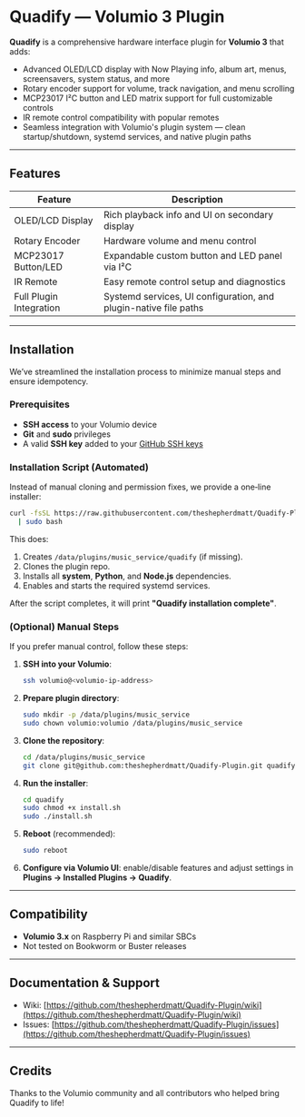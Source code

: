 # Quadify — Volumio 3 Plugin

**Quadify** is a comprehensive hardware interface plugin for **Volumio 3** that adds:

* Advanced OLED/LCD display with Now Playing info, album art, menus, screensavers, system status, and more
* Rotary encoder support for volume, track navigation, and menu scrolling
* MCP23017 I²C button and LED matrix support for full customizable controls
* IR remote control compatibility with popular remotes
* Seamless integration with Volumio's plugin system — clean startup/shutdown, systemd services, and native plugin paths

---

## Features

| Feature                 | Description                                                      |
| ----------------------- | ---------------------------------------------------------------- |
| OLED/LCD Display        | Rich playback info and UI on secondary display                   |
| Rotary Encoder          | Hardware volume and menu control                                 |
| MCP23017 Button/LED     | Expandable custom button and LED panel via I²C                   |
| IR Remote               | Easy remote control setup and diagnostics                        |
| Full Plugin Integration | Systemd services, UI configuration, and plugin-native file paths |

---

## Installation

We’ve streamlined the installation process to minimize manual steps and ensure idempotency.

### Prerequisites

* **SSH access** to your Volumio device
* **Git** and **sudo** privileges
* A valid **SSH key** added to your [GitHub SSH keys](https://github.com/settings/keys)

### Installation Script (Automated)

Instead of manual cloning and permission fixes, we provide a one‑line installer:

```bash
curl -fsSL https://raw.githubusercontent.com/theshepherdmatt/Quadify-Plugin/main/install.sh \
  | sudo bash
```

This does:

1. Creates `/data/plugins/music_service/quadify` (if missing).
2. Clones the plugin repo.
3. Installs all **system**, **Python**, and **Node.js** dependencies.
4. Enables and starts the required systemd services.

After the script completes, it will print **"Quadify installation complete"**.

### (Optional) Manual Steps

If you prefer manual control, follow these steps:

1. **SSH into your Volumio**:

   ```bash
   ssh volumio@<volumio-ip-address>
   ```
2. **Prepare plugin directory**:

   ```bash
   sudo mkdir -p /data/plugins/music_service
   sudo chown volumio:volumio /data/plugins/music_service
   ```
3. **Clone the repository**:

   ```bash
   cd /data/plugins/music_service
   git clone git@github.com:theshepherdmatt/Quadify-Plugin.git quadify
   ```
4. **Run the installer**:

   ```bash
   cd quadify
   sudo chmod +x install.sh
   sudo ./install.sh
   ```
5. **Reboot** (recommended):

   ```bash
   sudo reboot
   ```
6. **Configure via Volumio UI**: enable/disable features and adjust settings in **Plugins → Installed Plugins → Quadify**.

---

## Compatibility

* **Volumio 3.x** on Raspberry Pi and similar SBCs
* Not tested on Bookworm or Buster releases

---

## Documentation & Support

* Wiki: [https://github.com/theshepherdmatt/Quadify-Plugin/wiki](https://github.com/theshepherdmatt/Quadify-Plugin/wiki)
* Issues: [https://github.com/theshepherdmatt/Quadify-Plugin/issues](https://github.com/theshepherdmatt/Quadify-Plugin/issues)

---

## Credits

Thanks to the Volumio community and all contributors who helped bring Quadify to life!
